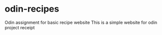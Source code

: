 # odin-recipes
Odin assignment for basic recipe website
This is a simple website for odin project receipt
